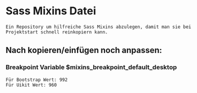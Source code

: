 # Sass Mixins Datei
    Ein Repository um hilfreiche Sass Mixins abzulegen, damit man sie bei Projektstart schnell reinkopiern kann.

## Nach kopieren/einfügen noch anpassen:

### Breakpoint Variable $mixins_breakpoint_default_desktop

    Für Bootstrap Wert: 992
    Für Uikit Wert: 960
